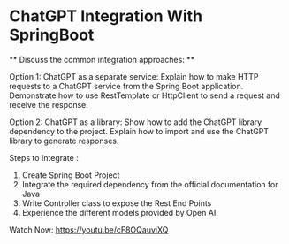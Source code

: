 # ChatGPT Integration With SpringBoot

** Discuss the common integration approaches:
**


Option 1: ChatGPT as a separate service:
Explain how to make HTTP requests to a ChatGPT service from the Spring Boot application.
Demonstrate how to use RestTemplate or HttpClient to send a request and receive the response.


Option 2: ChatGPT as a library:
Show how to add the ChatGPT library dependency to the project.
Explain how to import and use the ChatGPT library to generate responses.

Steps to Integrate :

1. Create Spring Boot Project
2. Integrate the required dependency from the official documentation for Java
3. Write Controller class to expose the Rest End Points
4. Experience the different models provided by Open AI.

Watch Now:   https://youtu.be/cF8OQauviXQ


